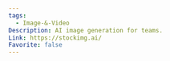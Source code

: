 ```yaml
---
tags:
  - Image-&-Video
Description: AI image generation for teams.
Link: https://stockimg.ai/
Favorite: false
---
```


